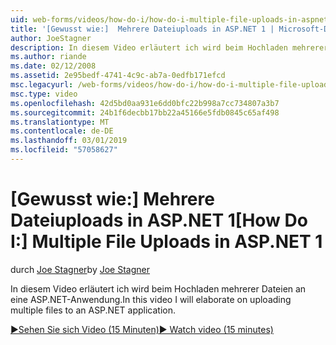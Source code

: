 ```yaml
---
uid: web-forms/videos/how-do-i/how-do-i-multiple-file-uploads-in-aspnet-1
title: '[Gewusst wie:]  Mehrere Dateiuploads in ASP.NET 1 | Microsoft-Dokumentation'
author: JoeStagner
description: In diesem Video erläutert ich wird beim Hochladen mehrerer Dateien an eine ASP.NET-Anwendung.
ms.author: riande
ms.date: 02/12/2008
ms.assetid: 2e95bedf-4741-4c9c-ab7a-0edfb171efcd
msc.legacyurl: /web-forms/videos/how-do-i/how-do-i-multiple-file-uploads-in-aspnet-1
msc.type: video
ms.openlocfilehash: 42d5bd0aa931e6dd0bfc22b998a7cc734807a3b7
ms.sourcegitcommit: 24b1f6decbb17bb22a45166e5fdb0845c65af498
ms.translationtype: MT
ms.contentlocale: de-DE
ms.lasthandoff: 03/01/2019
ms.locfileid: "57058627"
---
```

<a name="how-do-i--multiple-file-uploads-in-aspnet1"></a><span data-ttu-id="71753-103">[Gewusst wie:]  Mehrere Dateiuploads in ASP.NET 1</span><span class="sxs-lookup"><span data-stu-id="71753-103">[How Do I:]  Multiple File Uploads in ASP.NET 1</span></span>
====================
<span data-ttu-id="71753-104">durch [Joe Stagner](https://github.com/JoeStagner)</span><span class="sxs-lookup"><span data-stu-id="71753-104">by [Joe Stagner](https://github.com/JoeStagner)</span></span>

<span data-ttu-id="71753-105">In diesem Video erläutert ich wird beim Hochladen mehrerer Dateien an eine ASP.NET-Anwendung.</span><span class="sxs-lookup"><span data-stu-id="71753-105">In this video I will elaborate on uploading multiple files to an ASP.NET application.</span></span>

[<span data-ttu-id="71753-106">&#9654;Sehen Sie sich Video (15 Minuten)</span><span class="sxs-lookup"><span data-stu-id="71753-106">&#9654; Watch video (15 minutes)</span></span>](https://channel9.msdn.com/Blogs/ASP-NET-Site-Videos/how-do-i-multiple-file-uploads-in-aspnet-1)
